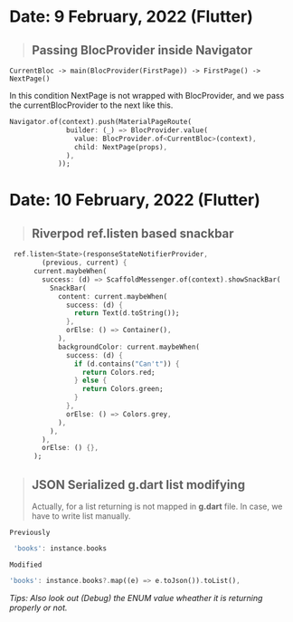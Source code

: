 # Date: 9 February, 2022 (Flutter)

> ## Passing BlocProvider inside Navigator

`CurrentBloc -> main(BlocProvider(FirstPage)) -> FirstPage() -> NextPage()`

In this condition NextPage is not wrapped with BlocProvider, and we pass the currentBlocProvider to the next like this.

```dart
Navigator.of(context).push(MaterialPageRoute(
              builder: (_) => BlocProvider.value(
                value: BlocProvider.of<CurrentBloc>(context),
                child: NextPage(props),
              ),
            ));
```

# Date: 10 February, 2022 (Flutter)

> ## Riverpod ref.listen based snackbar

```dart
 ref.listen<State>(responseStateNotifierProvider,
        (previous, current) {
      current.maybeWhen(
        success: (d) => ScaffoldMessenger.of(context).showSnackBar(
          SnackBar(
            content: current.maybeWhen(
              success: (d) {
                return Text(d.toString());
              },
              orElse: () => Container(),
            ),
            backgroundColor: current.maybeWhen(
              success: (d) {
                if (d.contains("Can't")) {
                  return Colors.red;
                } else {
                  return Colors.green;
                }
              },
              orElse: () => Colors.grey,
            ),
          ),
        ),
        orElse: () {},
      );
```

> ## JSON Serialized **g.dart** list modifying
>
> Actually, for a list returning is not mapped in **g.dart** file. In case, we have to write list manually.

`Previously`

```dart
 'books': instance.books
```

`Modified`

```dart
'books': instance.books?.map((e) => e.toJson()).toList(),
```

_Tips: Also look out (Debug) the *ENUM* value wheather it is returning properly or not._

